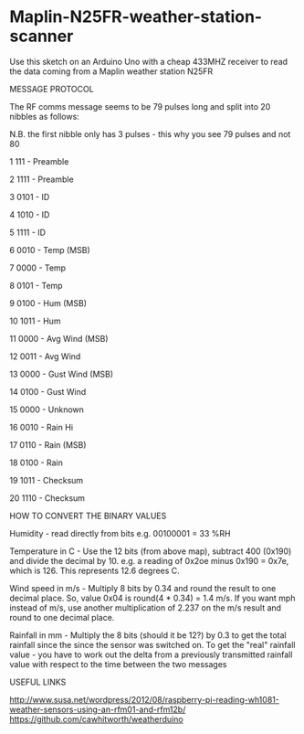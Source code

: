 # Maplin-N25FR-weather-station-scanner

Use this sketch on an Arduino Uno with a cheap 433MHZ receiver to read the data coming from a Maplin weather station N25FR


MESSAGE PROTOCOL

The RF comms message seems to be 79 pulses long and split into 20 nibbles as follows:

N.B. the first nibble only has 3 pulses - this why you see 79 pulses and not 80

1  111   - Preamble

2  1111  - Preamble

3  0101  - ID

4  1010  - ID

5  1111  - ID

6  0010  - Temp      (MSB)

7  0000  - Temp

8  0101  - Temp

9  0100  - Hum       (MSB)

10 1011  - Hum

11 0000  - Avg Wind  (MSB)

12 0011  - Avg Wind

13 0000  - Gust Wind (MSB)

14 0100  - Gust Wind

15 0000  - Unknown

16 0010  - Rain Hi

17 0110  - Rain      (MSB)

18 0100  - Rain

19 1011  - Checksum

20 1110  - Checksum


HOW TO CONVERT THE BINARY VALUES

Humidity - read directly from bits e.g. 00100001 = 33 %RH

Temperature in C - Use the 12 bits (from above map), subtract 400 (0x190) and divide the decimal by 10. e.g. a reading of 0x2oe minus 0x190 = 0x7e, which is 126. This represents 12.6 degrees C.

Wind speed in m/s - Multiply 8 bits by 0.34 and round the result to one decimal place. So, value 0x04 is round(4 * 0.34) = 1.4 m/s. If you want mph instead of m/s, use another multiplication of 2.237 on the m/s result and round to one decimal place.

Rainfall in mm - Multiply the 8 bits (should it be 12?) by 0.3 to get the total rainfall since the since the sensor was switched on. To get the "real" rainfall value - you have to work out the delta from a previously transmitted rainfall value with respect to the time between the two messages

USEFUL LINKS

http://www.susa.net/wordpress/2012/08/raspberry-pi-reading-wh1081-weather-sensors-using-an-rfm01-and-rfm12b/
https://github.com/cawhitworth/weatherduino
